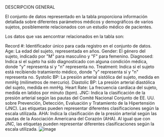 DESCRIPCION GENERAL 


El conjunto de datos representado en la tabla proporciona información detallada sobre diferentes parámetros médicos y demográficos de varios sujetos, posiblemente relacionados con un estudio médico de pacientes.


Los datos que vas aencontrar relacionados en la tabla son:

Record #: Identificador único para cada registro en el conjunto de datos.
Age: La edad del sujeto, representada en años.
Gender: El género del sujeto, indicado por "M" para masculino y "F" para femenino.
Diagnosed: Indica si el sujeto ha sido diagnosticado con alguna condición médica, donde "y" representa sí y "n" representa no.
Treatment: Indica si el sujeto está recibiendo tratamiento médico, donde "y" representa sí y "n" representa no.
Systolic BP: La presión arterial sistólica del sujeto, medida en mmHg (milímetros de mercurio).
Diastolic BP: La presión arterial diastólica del sujeto, medida en mmHg.
Heart Rate: La frecuencia cardíaca del sujeto, medida en latidos por minuto (bpm).
JNC: Indica la clasificación de la presión arterial según las pautas del Comité Nacional Conjunto de EE. UU. sobre Prevención, Detección, Evaluación y Tratamiento de la Hipertensión (JNC). Las etiquetas pueden representar diferentes clasificaciones según la escala utilizada.
AHA: Indica la clasificación de la presión arterial según las pautas de la Asociación Americana del Corazón (AHA). Al igual que con JNC, las etiquetas pueden representar diferentes clasificaciones según la escala utilizada.
![image](https://github.com/Laboratorio-1/Registros-PPG/assets/164699984/8853bfab-6de2-4e11-8aa7-eb25d6aa8eb4)
